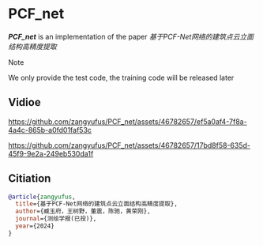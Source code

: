 # PCF_net
**_PCF_net_** is an implementation of the paper _基于PCF-Net网络的建筑点云立面结构高精度提取_

> [!NOTE]
> We only provide the test code, the training code will be released later

## Vidioe

https://github.com/zangyufus/PCF_net/assets/46782657/ef5a0af4-7f8a-4a4c-865b-a0fd01faf53c

https://github.com/zangyufus/PCF_net/assets/46782657/17bd8f58-635d-45f9-9e2a-249eb530da1f
## Citiation
```bibtex
@article{zangyufus,
  title={基于PCF-Net网络的建筑点云立面结构高精度提取},
  author={臧玉府，王树野，董震，陈驰，黄荣刚},
  journal={测绘学报(已投)},
  year={2024}
}
